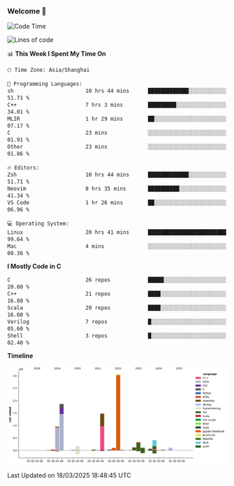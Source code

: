 ### Welcome 👋

<!--START_SECTION:waka-->
![Code Time](http://img.shields.io/badge/Code%20Time-1%2C863%20hrs%2043%20mins-blue)

![Lines of code](https://img.shields.io/badge/From%20Hello%20World%20I%27ve%20Written-8.8%20million%20lines%20of%20code-blue)

📊 **This Week I Spent My Time On** 

```text
🕑︎ Time Zone: Asia/Shanghai

💬 Programming Languages: 
sh                       10 hrs 44 mins      █████████████░░░░░░░░░░░░   51.71 % 
C++                      7 hrs 3 mins        █████████░░░░░░░░░░░░░░░░   34.01 % 
MLIR                     1 hr 29 mins        ██░░░░░░░░░░░░░░░░░░░░░░░   07.17 % 
C                        23 mins             ░░░░░░░░░░░░░░░░░░░░░░░░░   01.91 % 
Other                    23 mins             ░░░░░░░░░░░░░░░░░░░░░░░░░   01.86 % 

🔥 Editors: 
Zsh                      10 hrs 44 mins      █████████████░░░░░░░░░░░░   51.71 % 
Neovim                   8 hrs 35 mins       ██████████░░░░░░░░░░░░░░░   41.34 % 
VS Code                  1 hr 26 mins        ██░░░░░░░░░░░░░░░░░░░░░░░   06.96 % 

💻 Operating System: 
Linux                    20 hrs 41 mins      █████████████████████████   99.64 % 
Mac                      4 mins              ░░░░░░░░░░░░░░░░░░░░░░░░░   00.36 % 
```

**I Mostly Code in C** 

```text
C                        26 repos            █████░░░░░░░░░░░░░░░░░░░░   20.80 % 
C++                      21 repos            ████░░░░░░░░░░░░░░░░░░░░░   16.80 % 
Scala                    20 repos            ████░░░░░░░░░░░░░░░░░░░░░   16.00 % 
Verilog                  7 repos             █░░░░░░░░░░░░░░░░░░░░░░░░   05.60 % 
Shell                    3 repos             █░░░░░░░░░░░░░░░░░░░░░░░░   02.40 % 
```



**Timeline**

![Lines of Code chart](https://raw.githubusercontent.com/Bohan-hu/Bohan-hu/master/assets/bar_graph.png)


 Last Updated on 18/03/2025 18:48:45 UTC
<!--END_SECTION:waka-->



